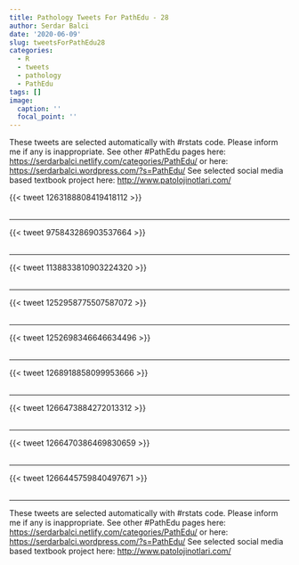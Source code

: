 ```yaml
---
title: Pathology Tweets For PathEdu - 28
author: Serdar Balci
date: '2020-06-09'
slug: tweetsForPathEdu28
categories:
  - R
  - tweets
  - pathology
  - PathEdu
tags: []
image:
  caption: ''
  focal_point: ''
---
```



These tweets are selected automatically with #rstats code. Please inform me if any is inappropriate.
See other #PathEdu pages here: https://serdarbalci.netlify.com/categories/PathEdu/  or here: https://serdarbalci.wordpress.com/?s=PathEdu/ 
See selected social media based textbook project here: http://www.patolojinotlari.com/

{{< tweet 1263188808419418112 >}}
<br>
<br>
<hr>
{{< tweet 975843286903537664 >}}
<br>
<br>
<hr>
{{< tweet 1138833810903224320 >}}
<br>
<br>
<hr>
{{< tweet 1252958775507587072 >}}
<br>
<br>
<hr>
{{< tweet 1252698346646634496 >}}
<br>
<br>
<hr>
{{< tweet 1268918858099953666 >}}
<br>
<br>
<hr>
{{< tweet 1266473884272013312 >}}
<br>
<br>
<hr>
{{< tweet 1266470386469830659 >}}
<br>
<br>
<hr>
{{< tweet 1266445759840497671 >}}
<br>
<br>
<hr>


These tweets are selected automatically with #rstats code. Please inform me if any is inappropriate.
See other #PathEdu pages here: https://serdarbalci.netlify.com/categories/PathEdu/  or here: https://serdarbalci.wordpress.com/?s=PathEdu/ 
See selected social media based textbook project here: http://www.patolojinotlari.com/
